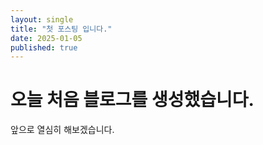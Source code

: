 ```yaml
--- 
layout: single
title: "첫 포스팅 입니다."
date: 2025-01-05
published: true
--- 
```


# 오늘 처음 블로그를 생성했습니다.

앞으로 열심히 해보겠습니다.
